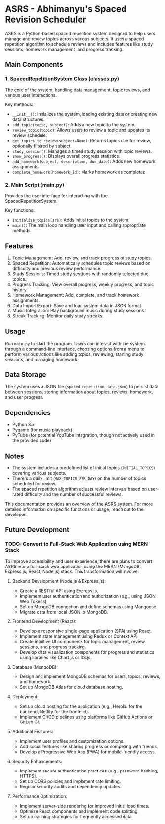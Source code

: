# ASRS - Abhimanyu's Spaced Revision Scheduler

ASRS is a Python-based spaced repetition system designed to help users manage and review topics across various subjects. It uses a spaced repetition algorithm to schedule reviews and includes features like study sessions, homework management, and progress tracking.

## Main Components

### 1. SpacedRepetitionSystem Class (classes.py)

The core of the system, handling data management, topic reviews, and various user interactions.

Key methods:
- `__init__()`: Initializes the system, loading existing data or creating new data structures.
- `add_topic(topic, subject)`: Adds a new topic to the system.
- `review_topic(topic)`: Allows users to review a topic and updates its review schedule.
- `get_topics_to_review(subject=None)`: Returns topics due for review, optionally filtered by subject.
- `study_session()`: Manages a timed study session with topic reviews.
- `show_progress()`: Displays overall progress statistics.
- `add_homework(subject, description, due_date)`: Adds new homework assignments.
- `complete_homework(homework_id)`: Marks homework as completed.

### 2. Main Script (main.py)

Provides the user interface for interacting with the SpacedRepetitionSystem.

Key functions:
- `initialize_topics(srs)`: Adds initial topics to the system.
- `main()`: The main loop handling user input and calling appropriate methods.

## Features

1. Topic Management: Add, review, and track progress of study topics.
2. Spaced Repetition: Automatically schedules topic reviews based on difficulty and previous review performance.
3. Study Sessions: Timed study sessions with randomly selected due topics.
4. Progress Tracking: View overall progress, weekly progress, and topic history.
5. Homework Management: Add, complete, and track homework assignments.
6. Data Import/Export: Save and load system data in JSON format.
7. Music Integration: Play background music during study sessions.
8. Streak Tracking: Monitor daily study streaks.

## Usage

Run `main.py` to start the program. Users can interact with the system through a command-line interface, choosing options from a menu to perform various actions like adding topics, reviewing, starting study sessions, and managing homework.

## Data Storage

The system uses a JSON file (`spaced_repetition_data.json`) to persist data between sessions, storing information about topics, reviews, homework, and user progress.

## Dependencies

- Python 3.x
- Pygame (for music playback)
- PyTube (for potential YouTube integration, though not actively used in the provided code)

## Notes

- The system includes a predefined list of initial topics (`INITIAL_TOPICS`) covering various subjects.
- There's a daily limit (`MAX_TOPICS_PER_DAY`) on the number of topics scheduled for review.
- The spaced repetition algorithm adjusts review intervals based on user-rated difficulty and the number of successful reviews.

This documentation provides an overview of the ASRS system. For more detailed information on specific functions or usage, reach out to the developer.

## Future Development

### TODO: Convert to Full-Stack Web Application using MERN Stack

To improve accessibility and user experience, there are plans to convert ASRS into a full-stack web application using the MERN (MongoDB, Express.js, React, Node.js) stack. This transformation will involve:

1. Backend Development (Node.js & Express.js):
   - Create a RESTful API using Express.js.
   - Implement user authentication and authorization (e.g., using JSON Web Tokens).
   - Set up MongoDB connection and define schemas using Mongoose.
   - Migrate data from local JSON to MongoDB.

2. Frontend Development (React):
   - Develop a responsive single-page application (SPA) using React.
   - Implement state management using Redux or Context API.
   - Create intuitive UI components for topic management, review sessions, and progress tracking.
   - Develop data visualization components for progress and statistics using libraries like Chart.js or D3.js.

3. Database (MongoDB):
   - Design and implement MongoDB schemas for users, topics, reviews, and homework.
   - Set up MongoDB Atlas for cloud database hosting.

4. Deployment:
   - Set up cloud hosting for the application (e.g., Heroku for the backend, Netlify for the frontend).
   - Implement CI/CD pipelines using platforms like GitHub Actions or GitLab CI.

5. Additional Features:
   - Implement user profiles and customization options.
   - Add social features like sharing progress or competing with friends.
   - Develop a Progressive Web App (PWA) for mobile-friendly access.

6. Security Enhancements:
   - Implement secure authentication practices (e.g., password hashing, HTTPS).
   - Set up CORS policies and implement rate limiting.
   - Regular security audits and dependency updates.

7. Performance Optimization:
   - Implement server-side rendering for improved initial load times.
   - Optimize React components and implement code splitting.
   - Set up caching strategies for frequently accessed data.